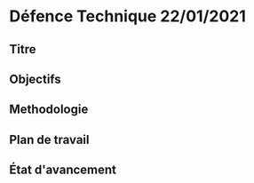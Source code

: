 
# Défence Technique 22/01/2021

## Titre 

## Objectifs

## Methodologie

## Plan de travail

## État d'avancement 
 